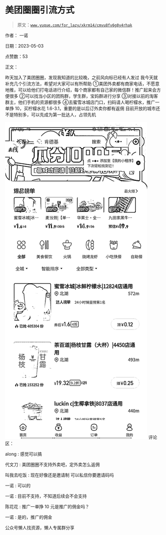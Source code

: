 # 美团圈圈引流方式

> 原文：[`www.yuque.com/for_lazy/xkrm14/cmvu8fv6g8y4rhak`](https://www.yuque.com/for_lazy/xkrm14/cmvu8fv6g8y4rhak)



作者： 一诺



日期：2023-05-03



点赞数：53

<ne-hole id="ubc7a4f82" data-lake-id="ubc7a4f82">

正文：



昨天加入了美团圈圈，发现我知道的比较晚，之前风向标已经有人发过 我今天就补充几个引流方法，希望对大家可以有所帮助 ①美团外卖都有商家电话，不愿意地推，可以给他们打电话进行介绍，每个商家都有自己家的微信群！推广起来会方便很多 ②可以找当小区的团购群，学生群，宝妈群进行分享 ③对接以前的淘客群主，他们手机的资源都很多 ④去蜜雪冰城店门口，扫码请人喝柠檬水，推广一单挣 10，买柠檬水花 1.6-3.1，重要的是以后订外卖你都有返佣 目前开放的城市还不是特别多，可以先成为第一批达人，占领先机



![](img/a7e65aee7a732b67107ec2eaa345fd31.png)  <ne-hole id="ubda73b03" data-lake-id="ubda73b03"><ne-p id="ub31763cc" data-lake-id="ub31763cc">评论区：



along : 感觉可以搞



代文刀 : 美团圈圈不支持外卖吧，定外卖怎么返佣



叫我去吃饭 : 现在好像还是邀请制 可以私信你要邀请码吗



一诺 : 可以的



一诺 : 目前不支持，不知道后续会不会支持



陈花花 : 推广一单挣 10 元是推广的佣金吗？



一诺 : 是的，推广的佣金

<ne-hole id="u7b5c632e" data-lake-id="u7b5c632e">

公众号懒人找资源，懒人专属群分享

</ne-hole></ne-hole></ne-p></ne-hole>